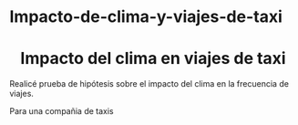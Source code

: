 # Impacto-de-clima-y-viajes-de-taxi
<h1 align="center">Impacto del clima en viajes de taxi</h1>

Realicé prueba de hipótesis sobre el impacto del clima en la frecuencia de viajes.

Para una compañia de taxis

